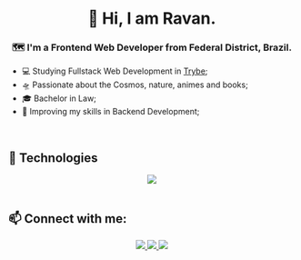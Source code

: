 <h1 align="center"> 🧠 Hi, I am Ravan.</h1>

<h3 align="center">🗺️ I'm a <strong>Frontend Web Developer</strong> from Federal District, Brazil.</h3>
 
- 💻 Studying Fullstack Web Development in <a href="https://betrybe.com">Trybe</a>;
- 🛸 Passionate about the Cosmos, nature, animes and books;
- 🎓 Bachelor in Law;
- 🚀 Improving my skills in Backend Development;

<br>

## 🔭 Technologies

<div align="center">
  <img src="https://skillicons.dev/icons?i=js,react,redux,html,css,docker,mysql,jest,git,github"></img>
</div>
  
<br>

##  📫 Connect with me:

<div align="center">
  <p>
<a href="https://www.linkedin.com/in/ravan-bezerra/"> 
	<img src="https://img.shields.io/badge/LinkedIn-0077B5?style=for-the-badge&logo=linkedin&logoColor=white" />
<a href="mailto:ravanbezti@gmail.com"> 
	<img src="https://img.shields.io/badge/Gmail-D14836?style=for-the-badge&logo=gmail&logoColor=white" />
 <a/>
 <a href="https://www.instagram.com/bzravan/"> 
	<img src="https://img.shields.io/badge/Instagram-E4405F?style=for-the-badge&logo=instagram&logoColor=white" />
 <a/><br><br>
</div>

  
  
  
